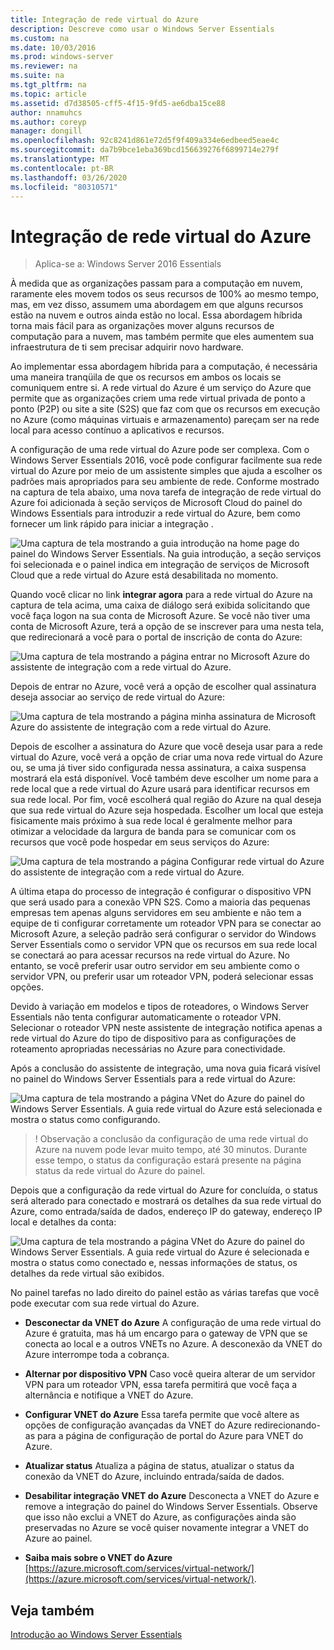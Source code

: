 ```yaml
---
title: Integração de rede virtual do Azure
description: Descreve como usar o Windows Server Essentials
ms.custom: na
ms.date: 10/03/2016
ms.prod: windows-server
ms.reviewer: na
ms.suite: na
ms.tgt_pltfrm: na
ms.topic: article
ms.assetid: d7d38505-cff5-4f15-9fd5-ae6dba15ce88
author: nnamuhcs
ms.author: coreyp
manager: dongill
ms.openlocfilehash: 92c8241d861e72d5f9f409a334e6edbeed5eae4c
ms.sourcegitcommit: da7b9bce1eba369bcd156639276f6899714e279f
ms.translationtype: MT
ms.contentlocale: pt-BR
ms.lasthandoff: 03/26/2020
ms.locfileid: "80310571"
---
```

# <a name="azure-virtual-network-integration"></a>Integração de rede virtual do Azure

>Aplica-se a: Windows Server 2016 Essentials

À medida que as organizações passam para a computação em nuvem, raramente eles movem todos os seus recursos de 100% ao mesmo tempo, mas, em vez disso, assumem uma abordagem em que alguns recursos estão na nuvem e outros ainda estão no local. Essa abordagem híbrida torna mais fácil para as organizações mover alguns recursos de computação para a nuvem, mas também permite que eles aumentem sua infraestrutura de ti sem precisar adquirir novo hardware.

Ao implementar essa abordagem híbrida para a computação, é necessária uma maneira tranqüila de que os recursos em ambos os locais se comuniquem entre si. A rede virtual do Azure é um serviço do Azure que permite que as organizações criem uma rede virtual privada de ponto a ponto (P2P) ou site a site (S2S) que faz com que os recursos em execução no Azure (como máquinas virtuais e armazenamento) pareçam ser na rede local para acesso contínuo a aplicativos e recursos.

A configuração de uma rede virtual do Azure pode ser complexa. Com o Windows Server Essentials 2016, você pode configurar facilmente sua rede virtual do Azure por meio de um assistente simples que ajuda a escolher os padrões mais apropriados para seu ambiente de rede. Conforme mostrado na captura de tela abaixo, uma nova tarefa de integração de rede virtual do Azure foi adicionada à seção serviços de Microsoft Cloud do painel do Windows Essentials para introduzir a rede virtual do Azure, bem como fornecer um link rápido para iniciar a integração .

![Uma captura de tela mostrando a guia introdução na home page do painel do Windows Server Essentials. Na guia introdução, a seção serviços foi selecionada e o painel indica em integração de serviços de Microsoft Cloud que a rede virtual do Azure está desabilitada no momento.](media/azure-virtual-network-1.PNG)

Quando você clicar no link **integrar agora** para a rede virtual do Azure na captura de tela acima, uma caixa de diálogo será exibida solicitando que você faça logon na sua conta de Microsoft Azure. Se você não tiver uma conta de Microsoft Azure, terá a opção de se inscrever para uma nesta tela, que redirecionará a você para o portal de inscrição de conta do Azure:

![Uma captura de tela mostrando a página entrar no Microsoft Azure do assistente de integração com a rede virtual do Azure.](media/azure-virtual-network-2.PNG)

Depois de entrar no Azure, você verá a opção de escolher qual assinatura deseja associar ao serviço de rede virtual do Azure:

![Uma captura de tela mostrando a página minha assinatura de Microsoft Azure do assistente de integração com a rede virtual do Azure.](media/azure-virtual-network-3.PNG)

Depois de escolher a assinatura do Azure que você deseja usar para a rede virtual do Azure, você verá a opção de criar uma nova rede virtual do Azure ou, se uma já tiver sido configurada nessa assinatura, a caixa suspensa mostrará ela está disponível. Você também deve escolher um nome para a rede local que a rede virtual do Azure usará para identificar recursos em sua rede local. Por fim, você escolherá qual região do Azure na qual deseja que sua rede virtual do Azure seja hospedada. Escolher um local que esteja fisicamente mais próximo à sua rede local é geralmente melhor para otimizar a velocidade da largura de banda para se comunicar com os recursos que você pode hospedar em seus serviços do Azure:

![Uma captura de tela mostrando a página Configurar rede virtual do Azure do assistente de integração com a rede virtual do Azure.](media/azure-virtual-network-4.PNG)

A última etapa do processo de integração é configurar o dispositivo VPN que será usado para a conexão VPN S2S. Como a maioria das pequenas empresas tem apenas alguns servidores em seu ambiente e não tem a equipe de ti configurar corretamente um roteador VPN para se conectar ao Microsoft Azure, a seleção padrão será configurar o servidor do Windows Server Essentials como o servidor VPN que os recursos em sua rede local se conectará ao para acessar recursos na rede virtual do Azure. No entanto, se você preferir usar outro servidor em seu ambiente como o servidor VPN, ou preferir usar um roteador VPN, poderá selecionar essas opções.

Devido à variação em modelos e tipos de roteadores, o Windows Server Essentials não tenta configurar automaticamente o roteador VPN. Selecionar o roteador VPN neste assistente de integração notifica apenas a rede virtual do Azure do tipo de dispositivo para as configurações de roteamento apropriadas necessárias no Azure para conectividade.

Após a conclusão do assistente de integração, uma nova guia ficará visível no painel do Windows Server Essentials para a rede virtual do Azure:

![Uma captura de tela mostrando a página VNet do Azure do painel do Windows Server Essentials. A guia rede virtual do Azure está selecionada e mostra o status como configurando.](media/azure-virtual-network-5.PNG)

>! Observação a conclusão da configuração de uma rede virtual do Azure na nuvem pode levar muito tempo, até 30 minutos. Durante esse tempo, o status da configuração estará presente na página status da rede virtual do Azure do painel.

Depois que a configuração da rede virtual do Azure for concluída, o status será alterado para conectado e mostrará os detalhes da sua rede virtual do Azure, como entrada/saída de dados, endereço IP do gateway, endereço IP local e detalhes da conta:

![Uma captura de tela mostrando a página VNet do Azure do painel do Windows Server Essentials. A guia rede virtual do Azure é selecionada e mostra o status como conectado e, nessas informações de status, os detalhes da rede virtual são exibidos.](media/azure-virtual-network-6.PNG)

No painel tarefas no lado direito do painel estão as várias tarefas que você pode executar com sua rede virtual do Azure.

-   **Desconectar da VNET do Azure** A configuração de uma rede virtual do Azure é gratuita, mas há um encargo para o gateway de VPN que se conecta ao local e a outros VNETs no Azure. A desconexão da VNET do Azure interrompe toda a cobrança.

-   **Alternar por dispositivo VPN** Caso você queira alterar de um servidor VPN para um roteador VPN, essa tarefa permitirá que você faça a alternância e notifique a VNET do Azure.

-   **Configurar VNET do Azure** Essa tarefa permite que você altere as opções de configuração avançadas da VNET do Azure redirecionando-as para a página de configuração de portal do Azure para VNET do Azure.

-   **Atualizar status** Atualiza a página de status, atualizar o status da conexão da VNET do Azure, incluindo entrada/saída de dados.

-   **Desabilitar integração VNET do Azure** Desconecta a VNET do Azure e remove a integração do painel do Windows Server Essentials. Observe que isso não exclui a VNET do Azure, as configurações ainda são preservadas no Azure se você quiser novamente integrar a VNET do Azure ao painel.

-   **Saiba mais sobre o VNET do Azure** [https://azure.microsoft.com/services/virtual-network/](https://azure.microsoft.com/services/virtual-network/).

<a name="see-also"></a>Veja também
--------
[Introdução ao Windows Server Essentials](get-started.md)
